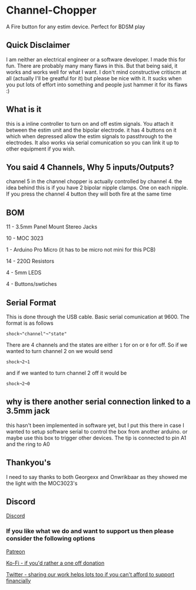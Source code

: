 # Channel-Chopper
A Fire button for any estim device. Perfect for BDSM play 

## Quick Disclaimer
I am neither an electrical engineer or a software developer. I made this for fun. There are probably many many flaws in this. But that being said, it works and works well for what I want. I don't mind constructive critiscm at all (actually I'll be greatful for it) but please be nice with it. It sucks when you put lots of effort into something and people just hammer it for its flaws :)

## What is it
this is a inline controller to turn on and off estim signals. You attach it between the estim unit and the bipolar electrode. it has 4 buttons on it which when depressed allow the estim signals to passthrough to the electrodes. It also works via serial comunication so you can link it up to other equipment if you wish. 

## You said 4 Channels, Why 5 inputs/Outputs?
channel 5 in the channel chopper is actually controlled by channel 4. the idea behind this is if you have 2 bipolar nipple clamps. One on each nipple. If you press the channel 4 button they will both fire at the same time

## BOM
11 - 3.5mm Panel Mount Stereo Jacks

10 - MOC 3023

1 - Arduino Pro Micro (it has to be micro not mini for this PCB)

14 - 220Ω Resistors

4 - 5mm LEDS

4 - Buttons/swtiches

## Serial Format
This is done through the USB cable. Basic serial comunication at 9600. The format is as follows

`shock¬"channel"¬"state"`

There are 4 channels and the states are either `1` for on or `0` for off. So if we wanted to turn channel 2 on we would send

`shock¬2¬1`

and if we wanted to turn channel 2 off it would be 

`shock¬2¬0`

## why is there another serial connection linked to a 3.5mm jack
this hasn't been implemented in software yet, but I put this there in case I wanted to setup software serial to control the box from another arduino. or maybe use this box to trigger other devices. The tip is connected to pin A1 and the ring to A0

## Thankyou's 
I need to say thanks to both Georgexx and Onwrikbaar as they showed me the light with the MOC3023's

## Discord
[Discord](https://discord.gg/6kjEPdq)

### If you like what we do and want to support us then please consider the following options
[Patreon](https://www.patreon.com/deviantdesigns)

[Ko-Fi - if you'd rather a one off donation](https://www.Ko-fi.com/deviantdesigns)

[Twitter - sharing our work helps lots too if you can't afford to support financially](https://twitter.com/_DeviantDesigns)
